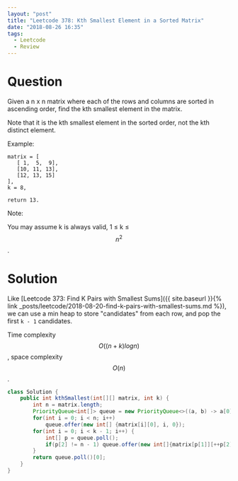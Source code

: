 ```yaml
---
layout: "post"
title: "Leetcode 378: Kth Smallest Element in a Sorted Matrix"
date: "2018-08-26 16:35"
tags:
  - Leetcode
  - Review
---
```



# Question
Given a n x n matrix where each of the rows and columns are sorted in ascending order, find the kth smallest element in the matrix.

Note that it is the kth smallest element in the sorted order, not the kth distinct element.

Example:
```
matrix = [
   [ 1,  5,  9],
   [10, 11, 13],
   [12, 13, 15]
],
k = 8,

return 13.
```

Note:

You may assume k is always valid, 1 ≤ k ≤ $$n^2$$.

# Solution
Like [Leetcode 373: Find K Pairs with Smallest Sums]({{ site.baseurl }}{% link _posts/leetcode/2018-08-20-find-k-pairs-with-smallest-sums.md %}), we can use a min heap to store "candidates" from each row, and pop the first `k - 1` candidates.

Time complexity $$O((n + k)logn)$$, space complexity $$O(n)$$.

```java
class Solution {
    public int kthSmallest(int[][] matrix, int k) {
        int n = matrix.length;
        PriorityQueue<int[]> queue = new PriorityQueue<>((a, b) -> a[0] - b[0]);
        for(int i = 0; i < n; i++)
            queue.offer(new int[] {matrix[i][0], i, 0});
        for(int i = 0; i < k - 1; i++) {
            int[] p = queue.poll();
            if(p[2] != n - 1) queue.offer(new int[]{matrix[p[1]][++p[2]], p[1], p[2]});
        }
        return queue.poll()[0];
    }
}
```
